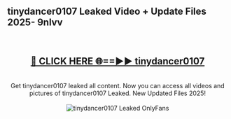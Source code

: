 <h2>tinydancer0107 Leaked Video + Update Files 2025- 9nlvv</h2>
<br>
<div align="center">
<h2><a href="https://libra.edu.pl?tinydancer0107" rel="nofollow">🔴 CLICK HERE 🌐==►► tinydancer0107</a></h2>
<br>
Get tinydancer0107 leaked all content. Now you can access all videos and pictures of tinydancer0107 Leaked. New Updated Files 2025!
<br>
<br>
<a href="https://libra.edu.pl?tinydancer0107" rel="nofollow" data-target="animated-image.originalLink"><img src="https://i.ibb.co.com/WyWwxjT/player-gif2.gif" alt="tinydancer0107 Leaked OnlyFans" style="max-width: 100%; display: inline-block;" data-target="animated-image.originalImage"></a>
</div>
<br>